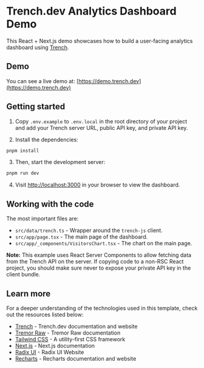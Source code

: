 # Trench.dev Analytics Dashboard Demo

This React + Next.js demo showcases how to build a user-facing analytics dashboard using
[Trench](https://github.com/FrigadeHQ/trench). 

## Demo

You can see a live demo at: [https://demo.trench.dev](https://demo.trench.dev)

## Getting started

1. Copy `.env.example` to `.env.local` in the root directory of your project and add your Trench server URL, public API key, and private API key.

2. Install the dependencies:

```bash
pnpm install
```

3. Then, start the development server:

```bash
pnpm run dev
```

4. Visit [http://localhost:3000](http://localhost:3000) in your browser to view the dashboard.

## Working with the code

The most important files are:

- `src/data/trench.ts` - Wrapper around the `trench-js` client.
- `src/app/page.tsx` - The main page of the dashboard.
- `src/app/_components/VisitorsChart.tsx` - The chart on the main page.

**Note:** This example uses React Server Components to allow fetching data from the Trench API on the server. If copying code to a non-RSC React project, you should make sure never to expose your private API key in the client bundle.

## Learn more

For a deeper understanding of the technologies used in this template, check out
the resources listed below:

- [Trench](https://trench.dev) - Trench.dev documentation and website
- [Tremor Raw](https://raw.tremor.so) - Tremor Raw documentation
- [Tailwind CSS](https://tailwindcss.com) - A utility-first CSS framework
- [Next.js](https://nextjs.org/docs) - Next.js documentation
- [Radix UI](https://www.radix-ui.com) - Radix UI Website
- [Recharts](https://recharts.org) - Recharts documentation and website
